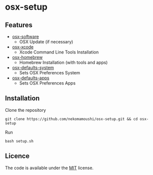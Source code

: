 # osx-setup

## Features

* [osx-software](scripts/osx-software.sh)
    * OSX Update (if necessary)
* [osx-xcode](scripts/osx-xcode.sh)
    * Xcode Command Line Tools Installation
* [osx-homebrew](scripts/osx-homebrew.sh)
    * Homebrew Installation (with tools and apps)
* [osx-defaults-system](scripts/osx-defaults-system.sh)
    * Sets OSX Preferences System
* [osx-defaults-apps](scripts/osx-defaults-apps.sh)
    * Sets OSX Preferences Apps

## Installation

Clone the repository

```
git clone https://github.com/nekomamoushi/osx-setup.git && cd osx-setup
```

Run

```
bash setup.sh
```

## Licence

The code is available under the [MIT](LICENSE) license.
